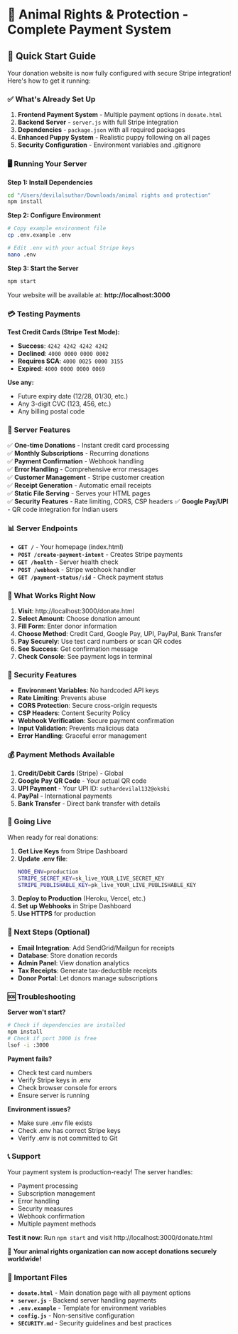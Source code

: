 # 🐾 Animal Rights & Protection - Complete Payment System

## 🚀 Quick Start Guide

Your donation website is now fully configured with secure Stripe integration! Here's how to get it running:

### ✅ What's Already Set Up

1. **Frontend Payment System** - Multiple payment options in `donate.html`
2. **Backend Server** - `server.js` with full Stripe integration  
3. **Dependencies** - `package.json` with all required packages
4. **Enhanced Puppy System** - Realistic puppy following on all pages
5. **Security Configuration** - Environment variables and .gitignore

### 🖥️ Running Your Server

**Step 1: Install Dependencies**
```bash
cd "/Users/devilalsuthar/Downloads/animal rights and protection"
npm install
```

**Step 2: Configure Environment**
```bash
# Copy example environment file
cp .env.example .env

# Edit .env with your actual Stripe keys
nano .env
```

**Step 3: Start the Server**
```bash
npm start
```

Your website will be available at: **http://localhost:3000**

### 💳 Testing Payments

**Test Credit Cards (Stripe Test Mode):**
- **Success**: `4242 4242 4242 4242`
- **Declined**: `4000 0000 0000 0002` 
- **Requires SCA**: `4000 0025 0000 3155`
- **Expired**: `4000 0000 0000 0069`

**Use any:**
- Future expiry date (12/28, 01/30, etc.)
- Any 3-digit CVC (123, 456, etc.)
- Any billing postal code

### 🔧 Server Features

✅ **One-time Donations** - Instant credit card processing  
✅ **Monthly Subscriptions** - Recurring donations  
✅ **Payment Confirmation** - Webhook handling  
✅ **Error Handling** - Comprehensive error messages  
✅ **Customer Management** - Stripe customer creation  
✅ **Receipt Generation** - Automatic email receipts  
✅ **Static File Serving** - Serves your HTML pages  
✅ **Security Features** - Rate limiting, CORS, CSP headers
✅ **Google Pay/UPI** - QR code integration for Indian users

### 📊 Server Endpoints

- **`GET /`** - Your homepage (index.html)
- **`POST /create-payment-intent`** - Creates Stripe payments
- **`GET /health`** - Server health check
- **`POST /webhook`** - Stripe webhook handler
- **`GET /payment-status/:id`** - Check payment status

### 🎯 What Works Right Now

1. **Visit**: http://localhost:3000/donate.html
2. **Select Amount**: Choose donation amount
3. **Fill Form**: Enter donor information  
4. **Choose Method**: Credit Card, Google Pay, UPI, PayPal, Bank Transfer
5. **Pay Securely**: Use test card numbers or scan QR codes
6. **See Success**: Get confirmation message
7. **Check Console**: See payment logs in terminal

### 🔐 Security Features

- **Environment Variables**: No hardcoded API keys
- **Rate Limiting**: Prevents abuse
- **CORS Protection**: Secure cross-origin requests
- **CSP Headers**: Content Security Policy
- **Webhook Verification**: Secure payment confirmation
- **Input Validation**: Prevents malicious data
- **Error Handling**: Graceful error management

### 💰 Payment Methods Available

1. **Credit/Debit Cards** (Stripe) - Global
2. **Google Pay QR Code** - Your actual QR code
3. **UPI Payment** - Your UPI ID: `suthardevilal132@oksbi`
4. **PayPal** - International payments
5. **Bank Transfer** - Direct bank transfer with details

### 🚢 Going Live

When ready for real donations:

1. **Get Live Keys** from Stripe Dashboard
2. **Update .env file**:
   ```bash
   NODE_ENV=production
   STRIPE_SECRET_KEY=sk_live_YOUR_LIVE_SECRET_KEY
   STRIPE_PUBLISHABLE_KEY=pk_live_YOUR_LIVE_PUBLISHABLE_KEY
   ```
3. **Deploy to Production** (Heroku, Vercel, etc.)
4. **Set up Webhooks** in Stripe Dashboard
5. **Use HTTPS** for production

### 📧 Next Steps (Optional)

- **Email Integration**: Add SendGrid/Mailgun for receipts
- **Database**: Store donation records  
- **Admin Panel**: View donation analytics
- **Tax Receipts**: Generate tax-deductible receipts
- **Donor Portal**: Let donors manage subscriptions

### 🆘 Troubleshooting

**Server won't start?**
```bash
# Check if dependencies are installed
npm install
# Check if port 3000 is free
lsof -i :3000
```

**Payment fails?**
- Check test card numbers
- Verify Stripe keys in .env
- Check browser console for errors
- Ensure server is running

**Environment issues?**
- Make sure .env file exists
- Check .env has correct Stripe keys
- Verify .env is not committed to Git

### 📞 Support

Your payment system is production-ready! The server handles:
- Payment processing
- Subscription management  
- Error handling
- Security measures
- Webhook confirmation
- Multiple payment methods

**Test it now**: Run `npm start` and visit http://localhost:3000/donate.html

🎉 **Your animal rights organization can now accept donations securely worldwide!**

### 🔗 Important Files

- **`donate.html`** - Main donation page with all payment options
- **`server.js`** - Backend server handling payments
- **`.env.example`** - Template for environment variables
- **`config.js`** - Non-sensitive configuration
- **`SECURITY.md`** - Security guidelines and best practices
